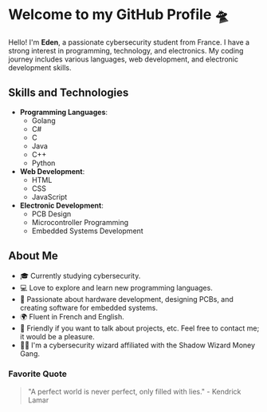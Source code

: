 
# Welcome to my GitHub Profile 🛸

Hello! I'm **Eden**, a passionate cybersecurity student from France. I have a strong interest in programming, technology, and electronics. My coding journey includes various languages, web development, and electronic development skills.

## Skills and Technologies

- **Programming Languages**: 
  - Golang
  - C#
  - C
  - Java
  - C++
  - Python
- **Web Development**:
  - HTML
  - CSS
  - JavaScript
- **Electronic Development**:
  - PCB Design
  - Microcontroller Programming
  - Embedded Systems Development

## About Me

- 🎓 Currently studying cybersecurity.
- 💻 Love to explore and learn new programming languages.
- 🔧 Passionate about hardware development, designing PCBs, and creating software for embedded systems.
- 🌍 Fluent in French and English.
- 🤝 Friendly if you want to talk about projects, etc. Feel free to contact me; it would be a pleasure.
- 🧙‍♂️ I'm a cybersecurity wizard affiliated with the Shadow Wizard Money Gang.

### Favorite Quote

> "A perfect world is never perfect, only filled with lies." - Kendrick Lamar
